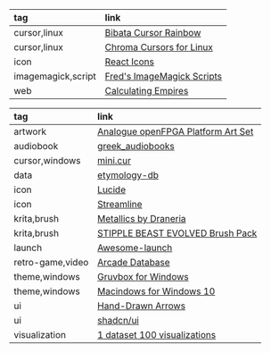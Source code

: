 |tag|link|
|:-|:-|
|cursor,linux|[Bibata Cursor Rainbow](https://github.com/ful1e5/Bibata_Cursor_Rainbow)|
|cursor,linux|[Chroma Cursors for Linux](https://gnome-look.org/p/2045954)|
|icon|[React Icons](https://github.com/react-icons/react-icons)|
|imagemagick,script|[Fred's ImageMagick Scripts](http://www.fmwconcepts.com/imagemagick/filmgrain/index.php)|
|web|[Calculating Empires](https://calculatingempires.net)|

|tag|link|
|:-|:-|
|artwork|[Analogue openFPGA Platform Art Set](https://github.com/spiritualized1997/openFPGA-Platform-Art-Set)|
|audiobook|[greek_audiobooks](https://github.com/nikolas-n/greek_audiobooks)|
|cursor,windows|[mini.cur](https://github.com/rghv234/mini.cur)|
|data|[etymology-db](https://github.com/droher/etymology-db)|
|icon|[Lucide](https://github.com/lucide-icons/lucide)|
|icon|[Streamline](https://home.streamlinehq.com/)|
|krita,brush|[Metallics by Draneria](https://github.com/Draneria/Metallics-by-Draneria_Krita-Brushes)|
|krita,brush|[STIPPLE BEAST EVOLVED Brush Pack](https://tombofnull.itch.io/stipple-beast-evolved-brush-pack)|
|launch|[Awesome-launch](https://github.com/KingMenes/awesome-launch)|
|retro-game,video|[Arcade Database](https://www.youtube.com/@ArcadeDatabase/videos)|
|theme,windows|[Gruvbox for Windows](https://www.deviantart.com/niivu/art/Gruvbox-for-Windows-913766735)|
|theme,windows|[Macindows for Windows 10](https://www.deviantart.com/niivu/art/Macindows-for-Windows-10-870073866)|
|ui|[Hand-Drawn Arrows](https://github.com/eronred/handy-arrows)|
|ui|[shadcn/ui](https://github.com/shadcn-ui/ui)|
|visualization|[1 dataset 100 visualizations](https://100.datavizproject.com/)|